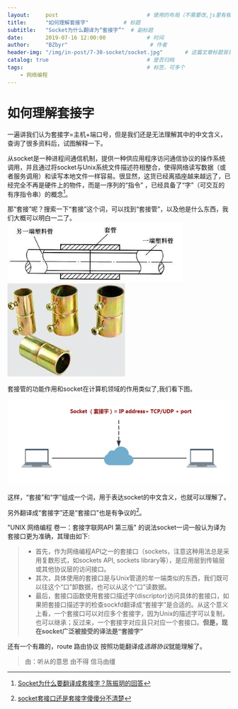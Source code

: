 ```yaml
---
layout:     post                            # 使用的布局（不需要改,js里有根据布局做判断）
title:      "如何理解套接字"           # 标题
subtitle:   "Socket为什么翻译为“套接字”"  # 副标题
date:       2019-07-16 12:00:00             # 时间
author:     "BZbyr"                          # 作者
header-img: "/img/in-post/7-30-socket/socket.jpg"       # 这篇文章标题背景图片
catalog: true                               # 是否归档
tags:                                       # 标签，可多个
    - 网络编程
---
```


# 如何理解套接字

一遍讲我们认为套接字=主机+端口号，但是我们还是无法理解其中的中文含义，查询了很多资料后，试图解释一下。

从socket是一种进程间通信机制，提供一种供应用程序访问通信协议的操作系统调用，并且通过将socket与Unix系统文件描述符相整合，使得网络读写数据（或者服务调用）和读写本地文件一样容易。很显然，这货已经离插座越来越远了，已经完全不再是硬件上的物件，而是一序列的“指令” ，已经具备了“字”（可交互的有序指令串）的概念[^1]。

那“套接”呢？搜索一下“套接”这个词，可以找到“套接管”，以及他是什么东西，我们大概可以明白一二了。
![sockets](/img/in-post/7-30-socket/sockets.jpg)
![sockets](/img/in-post/7-30-socket/socket-p.jpg)

套接管的功能作用和socket在计算机领域的作用类似了,我们看下图。

![socket](/img/in-post/7-30-socket/socket.jpg)

这样，“套接”和“字”组成一个词，用于表达socket的中文含义，也就可以理解了。

另外翻译成“套接字”还是“套接口”也是有争议的[^2]。

"UNIX 网络编程 卷一：套接字联网API 第三版" 的说法socket一词一般认为译为套接口更为准确，其理由如下:

>- 首先，作为网络编程API之一的套接口（sockets，注意这种用法总是采用复数形式，如sockets API, sockets library等），是应用层到传输层或其他协议层的访问接口。
>- 其次，具体使用的套接口是与Unix管道的牟一端类似的东西，我们既可以往这个“口”卸数据，也可以从这个“口”读数据。
>- 最后，套接口函数使用套接口描述字(discriptor)访问具体的套接口，如果把套接口描述字的检查sockfd翻译成“套接字”是合适的。从这个意义上看，一个套接口可以对应多个套接字，因为Unix的描述字可以复制，也可以继承；反过来，一个套接字对应且只对应一个套接口。**但是，现在socket广泛被接受的译法是“套接字”**

还有一个有趣的，route 路由协议 按照功能翻译成*选路协议*就能理解了。
> 由：听从的意思 由不得 信马由缰

[^1]: [Socket为什么要翻译成套接字？陈振玥的回答](https://www.zhihu.com/question/21383903/answer/64103663)

[^2]: [socket套接口还是套接字傻傻分不清楚](https://zhuanlan.zhihu.com/p/35234255)